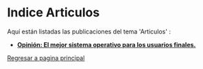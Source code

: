 # Indice Articulos

Aquí están listadas las publicaciones del tema 'Articulos' :

* **[Opinión: El mejor sistema operativo para los usuarios finales.](Opinion-SO-para-usuarios-finales.md)**
  
  
[Regresar a pagina principal](/README.md)
